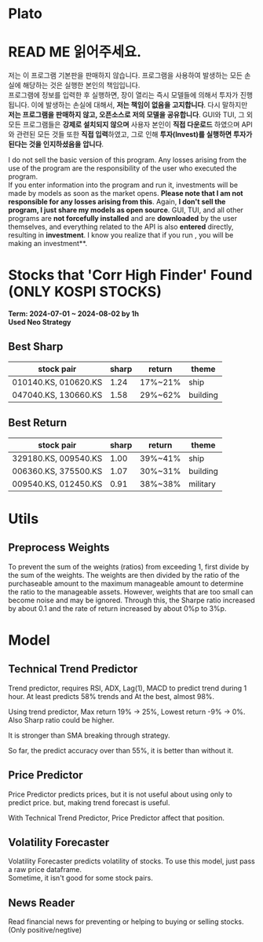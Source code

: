 # Plato

# READ ME 읽어주세요.

저는 이 프로그램 기본판을 판매하지 않습니다. 프로그램을 사용하여 발생하는 모든 손실에 해당하는 것은 실행한 본인의 책임입니다.  
프로그램에 정보를 입력한 후 실행하면, 장이 열리는 즉시 모델들에 의해서 투자가 진행됩니다. 이에 발생하는 손실에 대해서, **저는 책임이 없음을 고지합니다**.
다시 말하지만 **저는 프로그램을 판매하지 않고, 오픈소스로 저의 모델을 공유합니다**. GUI와 TUI, 그 외 모든 프로그램들은 **강제로 설치되지 않으며** 사용자 본인이 **직접 다운로드** 하였으며 API와 관련된 모든 것들 또한 **직접 입력**하였고, 그로 인해 **투자(Invest)를 실행하면 투자가 된다는 것을 인지하셨음을 압니다**.

I do not sell the basic version of this program. Any losses arising from the use of the program are the responsibility of the user who executed the program.  
If you enter information into the program and run it, investments will be made by models as soon as the market opens. **Please note that I am not responsible for any losses arising from this**.
Again, **I don't sell the program, I just share my models as open source**. GUI, TUI, and all other programs are **not forcefully installed** and are **downloaded** by the user themselves, and everything related to the API is also **entered** directly, resulting in **investment**. I know you realize that if you run , you will be making an investment**.

# Stocks that 'Corr High Finder' Found (ONLY KOSPI STOCKS)

**Term: 2024-07-01 ~ 2024-08-02 by 1h**  
**Used Neo Strategy**

## Best Sharp

| stock pair | sharp | return | theme |
|------------|-------|--------|-------|
|010140.KS, 010620.KS|1.24|17%~21%|ship|
|047040.KS, 130660.KS|1.58|29%~62%|building|

## Best Return

| stock pair | sharp | return | theme |
|------------|-------|--------|-------|
|329180.KS, 009540.KS|1.00|39%~41%|ship|
|006360.KS, 375500.KS|1.07|30%~31%|building
|009540.KS, 012450.KS|0.91|38%~38%|military|

# Utils

## Preprocess Weights

To prevent the sum of the weights (ratios) from exceeding 1, first divide by the sum of the weights. The weights are then divided by the ratio of the purchaseable amount to the maximum manageable amount to determine the ratio to the manageable assets.
However, weights that are too small can become noise and may be ignored. Through this, the Sharpe ratio increased by about 0.1 and the rate of return increased by about 0%p to 3%p.

# Model

## Technical Trend Predictor

Trend predictor, requires RSI, ADX, Lag(1), MACD to predict trend during 1 hour. At least predicts 58% trends and At the best, almost 98%.

Using trend predictor, Max return 19% -> 25%, Lowest return -9% -> 0%. Also Sharp ratio could be higher.

It is stronger than SMA breaking through strategy.

So far, the predict accuracy over than 55%, it is better than without it.

## Price Predictor

Price Predictor predicts prices, but it is not useful about using only to predict price. but, making trend forecast is useful. 

With Technical Trend Predictor, Price Predictor affect that position.

## Volatility Forecaster

Volatility Forecaster predicts volatility of stocks. To use this model, just pass a raw price dataframe.  
Sometime, it isn't good for some stock pairs.

## News Reader

Read financial news for preventing or helping to buying or selling stocks. (Only positive/negtive)